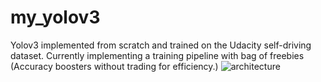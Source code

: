 # my_yolov3
Yolov3 implemented from scratch and trained on the Udacity self-driving dataset.
 Currently implementing a training pipeline with bag of freebies (Accuracy boosters without trading for efficiency.)
![architecture](https://github.com/kumar-selvakumaran/my_yolov3/blob/main/custom%20yolo%20architecture.png)
